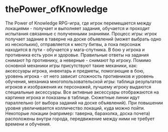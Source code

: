 # thePower_ofKnowledge
The Power of Knowledge
RPG-игра, где игрок перемещается между локациями - получает и выполняет задания, обучается и проходит испытания связанные с полученными  знаниями. Процесс игры: игрок получает задание в таверне на доске объявлений (может выбрать одно из нескольких), отправляется к месту битвы, а пока персонаж находится в пути - обучается у мага-спутника. В бою у игрока и противника есть урон и здоровье. Правильные ответы на задания снимают hp противнику, а неверные - снимают hp игроку. Помимо основной механики игры присутствуют такие механики, как: аксессуары игрока, инвентарь и предметы, помогающие в бою, уровень игрока - от него зависит сложность противников и уровень обучения, механика многопользовательской игры: таблица результатов игроков и изображения их персонажей, лучшему игроку выдаются специальные аксессуары. Все активные аксессуары отображаются на картинке игрока и показаны в таблице.
Сюжетные линии идут параллельно (от выбора заданий на доске объявлений). При повышении уровня увеличивается колличество локаций, куда можно пойти. Некоторые локации (например: таверна, барахолка, доска почета) расположены внутри города, передвижение между ними не требует времени и обучения.
